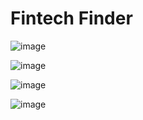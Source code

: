# Fintech Finder

![image](https://user-images.githubusercontent.com/93865608/168065969-24cd1533-f7c1-4be9-87a6-fe6fadb97069.png)

![image](https://user-images.githubusercontent.com/93865608/168067209-b1ac24fe-b8a5-45d5-b823-c643b8a4304a.png)

![image](https://user-images.githubusercontent.com/93865608/168067359-59bd560c-0923-4cac-bca5-44b9928d9fbc.png)

![image](https://user-images.githubusercontent.com/93865608/168067526-e3b72240-2015-47fc-b773-db02476036a3.png)
